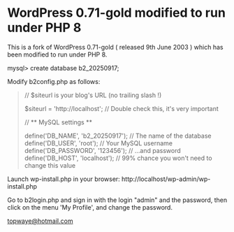 # WordPress 0.71-gold modified to run under PHP 8

This is a fork of WordPress 0.71-gold ( released 9th June 2003 ) which has been modified to run under PHP 8.

mysql> create database b2_20250917;

Modify b2config.php as follows:

>// $siteurl is your blog's URL (no trailing slash !)
>
>$siteurl = 'http://localhost'; // Double check this, it's very important
>
>// ** MySQL settings **
>
>define('DB_NAME', 'b2_20250917'); // The name of the database  
>define('DB_USER', 'root'); // Your MySQL username  
>define('DB_PASSWORD', '123456'); // ...and password  
>define('DB_HOST', 'localhost'); // 99% chance you won't need to change this value

Launch wp-install.php in your browser: http://localhost/wp-admin/wp-install.php

Go to b2login.php and sign in with the login "admin" and the password, then click on the menu 'My Profile', and change the password.

topwaye@hotmail.com
